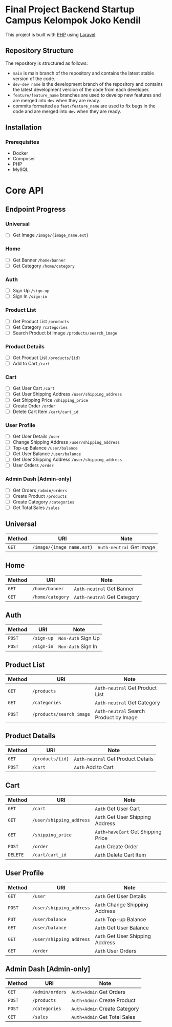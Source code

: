 # Final Project Backend Startup Campus Kelompok Joko Kendil

This project is built with [PHP](https://www.php.net/) using [Laravel](https://laravel.com/).

## Repository Structure

The repository is structured as follows:

- `main` is main branch of the repository and contains the latest stable version of the code.
- `dev-dev name` is the development branch of the repository and contains the latest development version of the code from each developer.
- `feature/feature_name` branches are used to develop new features and are merged into `dev` when they are ready.
- commits formatted as `feat/feature_name` are used to fix bugs in the code and are merged into `dev` when they are ready.

## Installation

### Prerequisites

- Docker
- Composer
- PHP
- MySQL

# Core API

## Endpoint Progress

### Universal

-   [ ] Get Image `/image/{image_name.ext}`

### Home

-   [ ] Get Banner `/home/banner`
-   [ ] Get Category `/home/category`

### Auth

-   [ ] Sign Up `/sign-up`
-   [ ] Sign In `/sign-in`

### Product List

-   [ ] Get Product List `/products`
-   [ ] Get Category `/categories`
-   [ ] Search Product bt Image `/products/search_image`

### Product Details

-   [ ] Get Product List `/products/{id}`
-   [ ] Add to Cart `/cart`

### Cart

-   [ ] Get User Cart `/cart`
-   [ ] Get User Shipping Address `/user/shipping_address`
-   [ ] Get Shipping Price `/shipping_price`
-   [ ] Create Order `/order`
-   [ ] Delete Cart Item `/cart/cart_id`

### User Profile

-   [ ] Get User Details `/user`
-   [ ] Change Shipping Address `/user/shipping_address`
-   [ ] Top-up Balance `/user/balance`
-   [ ] Get User Balance `/user/balance`
-   [ ] Get User Shipping Address `/user/shipping_address`
-   [ ] User Orders `/order`

### Admin Dash [Admin-only]

-   [ ] Get Orders `/admin/orders`
-   [ ] Create Product `/products`
-   [ ] Create Category `/categories`
-   [ ] Get Total Sales `/sales`

## Universal

| Method | URI                       | Note                     |
| ------ | ------------------------- | ------------------------ |
| `GET`  | `/image/{image_name.ext}` | `Auth-neutral` Get Image |

## Home

| Method | URI              | Note                        |
| ------ | ---------------- | --------------------------- |
| `GET`  | `/home/banner`   | `Auth-neutral` Get Banner   |
| `GET`  | `/home/category` | `Auth-neutral` Get Category |

## Auth

| Method | URI        | Note               |
| ------ | ---------- | ------------------ |
| `POST` | `/sign-up` | `Non-Auth` Sign Up |
| `POST` | `/sign-in` | `Non-Auth` Sign In |

## Product List

| Method | URI                      | Note                                   |
| ------ | ------------------------ | -------------------------------------- |
| `GET`  | `/products`              | `Auth-neutral` Get Product List        |
| `GET`  | `/categories`            | `Auth-neutral` Get Category            |
| `POST` | `/products/search_image` | `Auth-neutral` Search Product by Image |

## Product Details

| Method | URI              | Note                               |
| ------ | ---------------- | ---------------------------------- |
| `GET`  | `/products/{id}` | `Auth-neutral` Get Product Details |
| `POST` | `/cart`          | `Auth` Add to Cart                 |

## Cart

| Method   | URI                      | Note                               |
| -------- | ------------------------ | ---------------------------------- |
| `GET`    | `/cart`                  | `Auth` Get User Cart               |
| `GET`    | `/user/shipping_address` | `Auth` Get User Shipping Address   |
| `GET`    | `/shipping_price`        | `Auth+haveCart` Get Shipping Price |
| `POST`   | `/order`                 | `Auth` Create Order                |
| `DELETE` | `/cart/cart_id`          | `Auth` Delete Cart Item            |

## User Profile

| Method | URI                      | Note                             |
| ------ | ------------------------ | -------------------------------- |
| `GET`  | `/user`                  | `Auth` Get User Details          |
| `POST` | `/user/shipping_address` | `Auth` Change Shipping Address   |
| `PUT`  | `/user/balance`          | `Auth` Top-up Balance            |
| `GET`  | `/user/balance`          | `Auth` Get User Balance          |
| `GET`  | `/user/shipping_address` | `Auth` Get User Shipping Address |
| `GET`  | `/order`                 | `Auth` User Orders               |

## Admin Dash [Admin-only]

| Method | URI             | Note                         |
| ------ | --------------- | ---------------------------- |
| `GET`  | `/admin/orders` | `Auth+Admin` Get Orders      |
| `POST` | `/products`     | `Auth+Admin` Create Product  |
| `POST` | `/categories`   | `Auth+Admin` Create Category |
| `GET`  | `/sales`        | `Auth+Admin` Get Total Sales |
